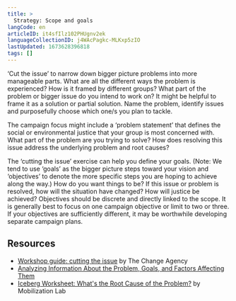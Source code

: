 ```yaml
---
title: >
  Strategy: Scope and goals
langCode: en
articleID: it4sfIlz102PHUgnv2ek
languageCollectionID: j4WAcPagkc-MLKxp5zIO
lastUpdated: 1673628396818
tags: []
---
```


‘Cut the issue’ to narrow down bigger picture problems into more manageable parts. What are all the different ways the problem is experienced? How is it framed by different groups? What part of the problem or bigger issue do you intend to work on? It might be helpful to frame it as a solution or partial solution. Name the problem, identify issues and purposefully choose which one/s you plan to tackle.

The campaign focus might include a ‘problem statement’ that defines the social or environmental justice that your group is most concerned with. What part of the problem are you trying to solve? How does resolving this issue address the underlying problem and root causes?

The ‘cutting the issue’ exercise can help you define your goals. (Note: We tend to use ‘goals’ as the bigger picture steps toward your vision and ‘objectives’ to denote the more specific steps you are hoping to achieve along the way.) How do you want things to be? If this issue or problem is resolved, how will the situation have changed? How will justice be achieved? Objectives should be discrete and directly linked to the scope. It is generally best to focus on one campaign objective or limit to two or three. If your objectives are sufficiently different, it may be worthwhile developing separate campaign plans.

## Resources

-   [Workshop guide: cutting the issue](https://thechangeagency.org/cutting-the-issue-campaign-strategy-process-guide) by The Change Agency
-   [Analyzing Information About the Problem, Goals, and Factors Affecting Them](https://ctb.ku.edu/en/best-change-processes/analyzing-information-about-the-problem/overview)
-   [Iceberg Worksheet: What's the Root Cause of the Problem?](https://commonslibrary.org/iceberg/) by Mobilization Lab